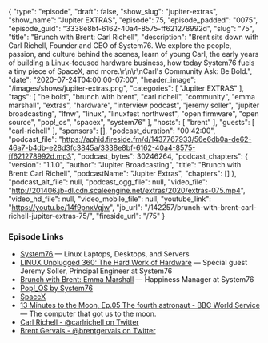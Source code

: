 {
  "type": "episode",
  "draft": false,
  "show_slug": "jupiter-extras",
  "show_name": "Jupiter EXTRAS",
  "episode": 75,
  "episode_padded": "0075",
  "episode_guid": "3338e8bf-6162-40a4-8575-ff621278992d",
  "slug": "75",
  "title": "Brunch with Brent: Carl Richell",
  "description": "Brent sits down with Carl Richell, Founder and CEO of System76. We explore the people, passion, and culture behind the scenes, learn of young Carl, the early years of building a Linux-focused hardware business, how today System76 fuels a tiny piece of SpaceX, and more.\r\n\r\nCarl's Community Ask: Be Bold.",
  "date": "2020-07-24T04:00:00-07:00",
  "header_image": "/images/shows/jupiter-extras.png",
  "categories": [
    "Jupiter EXTRAS"
  ],
  "tags": [
    "be bold",
    "brunch with brent",
    "carl richell",
    "community",
    "emma marshall",
    "extras",
    "hardware",
    "interview podcast",
    "jeremy soller",
    "jupiter broadcasting",
    "lfnw",
    "linux",
    "linuxfest northwest",
    "open firmware",
    "open source",
    "pop!_os",
    "spacex",
    "system76"
  ],
  "hosts": [
    "brent"
  ],
  "guests": [
    "carl-richell"
  ],
  "sponsors": [],
  "podcast_duration": "00:42:00",
  "podcast_file": "https://aphid.fireside.fm/d/1437767933/56e6db0a-de62-46a7-b4db-e28d3fc3845a/3338e8bf-6162-40a4-8575-ff621278992d.mp3",
  "podcast_bytes": 30246264,
  "podcast_chapters": {
    "version": "1.1.0",
    "author": "Jupiter Broadcasting",
    "title": "Brunch with Brent: Carl Richell",
    "podcastName": "Jupiter Extras",
    "chapters": []
  },
  "podcast_alt_file": null,
  "podcast_ogg_file": null,
  "video_file": "http://201406.jb-dl.cdn.scaleengine.net/extras/2020/extras-075.mp4",
  "video_hd_file": null,
  "video_mobile_file": null,
  "youtube_link": "https://youtu.be/14f9pnxVqjw",
  "jb_url": "/142257/brunch-with-brent-carl-richell-jupiter-extras-75/",
  "fireside_url": "/75"
}


### Episode Links

  * [System76](https://system76.com/ "System76") — Linux Laptops, Desktops, and Servers
  * [LINUX Unplugged 360: The Hard Work of Hardware](https://linuxunplugged.com/360 "LINUX Unplugged 360: The Hard Work of Hardware") — Special guest Jeremy Soller, Principal Engineer at System76
  * [Brunch with Brent: Emma Marshall](https://extras.show/33 "Brunch with Brent: Emma Marshall") — Happiness Manager at System76
  * [Pop!_OS by System76](https://pop.system76.com/ "Pop!_OS by System76")
  * [SpaceX](https://www.spacex.com/ "SpaceX")
  * [13 Minutes to the Moon, Ep.05 The fourth astronaut - BBC World Service](https://www.bbc.co.uk/programmes/w3csz4dn "13 Minutes to the Moon, Ep.05 The fourth astronaut - BBC World Service") — The computer that got us to the moon.
  * [Carl Richell - @carlrichell on Twitter](https://twitter.com/carlrichell "Carl Richell - @carlrichell on Twitter")
  * [Brent Gervais - @brentgervais on Twitter](https://twitter.com/brentgervais "Brent Gervais - @brentgervais on Twitter")


